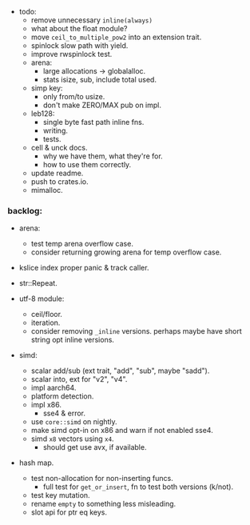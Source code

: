 
- todo:
    - remove unnecessary `inline(always)`
    - what about the float module?
    - move `ceil_to_multiple_pow2` into an extension trait.
    - spinlock slow path with yield.
    - improve rwspinlock test.
    - arena:
        - large allocations -> globalalloc.
        - stats isize, sub, include total used.
    - simp key:
        - only from/to usize.
        - don't make ZERO/MAX pub on impl.
    - leb128:
        - single byte fast path inline fns.
        - writing.
        - tests.
    - cell & unck docs.
        - why we have them, what they're for.
        - how to use them correctly.
    - update readme.
    - push to crates.io.
    - mimalloc.



### backlog:

- arena:
    - test temp arena overflow case.
    - consider returning growing arena for temp overflow case.

- kslice index proper panic & track caller.

- str::Repeat.

- utf-8 module:
    - ceil/floor.
    - iteration.
    - consider removing `_inline` versions.
      perhaps maybe have short string opt inline versions.

- simd:
    - scalar add/sub (ext trait, "add", "sub", maybe "sadd").
    - scalar into, ext for "v2", "v4".
    - impl aarch64.
    - platform detection.
    - impl x86.
        - sse4 & error.
    - use `core::simd` on nightly.
    - make simd opt-in on x86 and warn if not enabled sse4.
    - simd `x8` vectors using `x4`.
        - should get use avx, if available.

- hash map.
    - test non-allocation for non-inserting funcs.
        - full test for `get_or_insert`, fn to test both versions (k/not).
    - test key mutation.
    - rename `empty` to something less misleading.
    - slot api for ptr eq keys.


